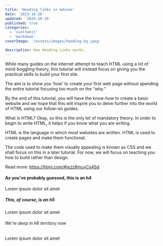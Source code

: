 ```yaml
---
title: 'Heading links in mdsvex'
date: '2023-10-26'
updated: '2024-10-26'
published: true
categories:
  - 'sveltekit'
  - 'markdown'
coverImage: '/assets/images/heading-bg.jpeg'

description: How Heading Links works.
---
```


While many guides on the internet attempt to teach HTML using a lot of mind-boggling theory, this tutorial will instead focus on giving you the practical skills to build your first site.

The aim is to show you ‘how’ to create your first web page without spending the entire tutorial focusing too much on the “why.”

By the end of this tutorial, you will have the know-how to create a basic website and we hope that this will inspire you to delve further into the world of HTML using our follow-on guides.

What is HTML?
Okay, so this is the only bit of mandatory theory. In order to begin to write HTML, it helps if you know what you are writing.

HTML is the language in which most websites are written. HTML is used to create pages and make them functional.

The code used to make them visually appealing is known as CSS and we shall focus on this in a later tutorial. For now, we will focus on teaching you how to build rather than design.

Read more: https://html.com/#ixzz8muvCs4Sd

#### As you've probably guessed, this is an h4

Lorem ipsum dolor sit amet

##### This, of course, is an h5

Lorem ipsum dolor sit amet

###### We're deep in h6 territory now

Lorem ipsum dolor sit amet
